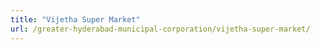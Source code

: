 ```yaml
---
title: "Vijetha Super Market"
url: /greater-hyderabad-municipal-corporation/vijetha-super-market/
---
```

